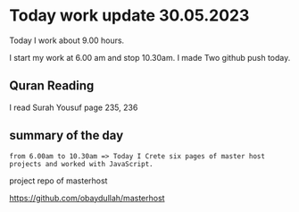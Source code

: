 # Today work update 30.05.2023

Today I work about 9.00 hours.

I start my work at 6.00 am and stop 10.30am.
I made Two github push today.

## Quran Reading

I read Surah Yousuf page 235, 236

## summary of the day

    from 6.00am to 10.30am => Today I Crete six pages of master host projects and worked with JavaScript.

project repo of masterhost

https://github.com/obaydullah/masterhost
